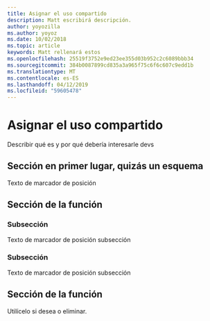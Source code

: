 ```yaml
---
title: Asignar el uso compartido
description: Matt escribirá descripción.
author: yoyozilla
ms.author: yoyoz
ms.date: 10/02/2018
ms.topic: article
keywords: Matt rellenará estos
ms.openlocfilehash: 25519f3752e9ed23ee355d03b952c2c6089bbb34
ms.sourcegitcommit: 384b0087899cd835a3a965f75c6f6c607c9edd1b
ms.translationtype: MT
ms.contentlocale: es-ES
ms.lasthandoff: 04/12/2019
ms.locfileid: "59605478"
---
```

# <a name="map-sharing"></a>Asignar el uso compartido

Describir qué es y por qué debería interesarle devs

## <a name="section-one---maybe-an-outline"></a>Sección en primer lugar, quizás un esquema

Texto de marcador de posición

## <a name="feature-section"></a>Sección de la función

### <a name="sub-section"></a>Subsección

Texto de marcador de posición subsección

### <a name="sub-section"></a>Subsección

Texto de marcador de posición subsección

## <a name="feature-section"></a>Sección de la función

Utilícelo si desea o eliminar.
